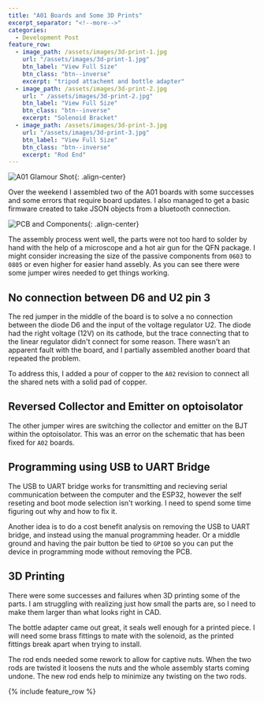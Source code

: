 ```yaml
---
title: "A01 Boards and Some 3D Prints"
excerpt_separator: "<!--more-->"
categories:
  - Development Post
feature_row:
  - image_path: /assets/images/3d-print-1.jpg
    url: "/assets/images/3d-print-1.jpg"
    btn_label: "View Full Size"
    btn_class: "btn--inverse"
    excerpt: "tripod attachemt and bottle adapter"
  - image_path: /assets/images/3d-print-2.jpg
    url: " /assets/images/3d-print-2.jpg"
    btn_label: "View Full Size"
    btn_class: "btn--inverse"
    excerpt: "Solenoid Bracket"
  - image_path: /assets/images/3d-print-3.jpg
    url: "/assets/images/3d-print-3.jpg"
    btn_label: "View Full Size"
    btn_class: "btn--inverse"
    excerpt: "Rod End"
---
```

![A01 Glamour Shot]({{site.baseurl}}/assets/images/A01_assembled_1.jpg){: .align-center}

Over the weekend I assembled two of the A01 boards with some successes and some errors that require board updates. I also managed to get a basic firmware created to take JSON objects from a bluetooth connection.

![PCB and Components]({{site.baseurl}}/assets/images/A01_assembled_2.jpg){: .align-center}

The assembly process went well, the parts were not too hard to solder by hand with the help of a microscope and a hot air gun for the QFN package. I might consider increasing the size of the passive components from `0603` to `0805` or even higher for easier hand assebly. As you can see there were some jumper wires needed to get things working.

## No connection between D6 and U2 pin 3
The red jumper in the middle of the board is to solve a no connection between the diode D6 and the input of the voltage regulator U2. The diode had the right voltage (12V) on its cathode, but the trace connecting that to the linear regulator didn't connect for some reason. There wasn't an apparent fault with the board, and I partially assembled another board that repeated the problem. 

To address this, I added a pour of copper to the `A02` revision to connect all the shared nets with a solid pad of copper.

## Reversed Collector and Emitter on optoisolator
The other jumper wires are switching the collector and emitter on the BJT within the optoisolator. This was an error on the schematic that has been fixed for `A02` boards.

## Programming using USB to UART Bridge

The USB to UART bridge works for transmitting and recieving serial communication between the computer and the ESP32, however the self reseting and boot mode selection isn't working. I need to spend some time figuring out why and how to fix it. 

Another idea is to do a cost benefit analysis on removing the USB to UART bridge, and instead using the manual programming header. Or a middle ground and having the pair button be tied to `GPIO0` so you can put the device in programming mode without removing the PCB.

## 3D Printing

There were some successes and failures when 3D printing some of the parts. I am struggling with realizing just how small the parts are, so I need to make them larger than what looks right in CAD. 

The bottle adapter came out great, it seals well enough for a printed piece. I will need some brass fittings to mate with the solenoid, as the printed fittings break apart when trying to install.

The rod ends needed some rework to allow for captive nuts. When the two rods are twisted it loosens the nuts and the whole assembly starts coming undone. The new rod ends help to minimize any twisting on the two rods.

{% include feature_row %}



